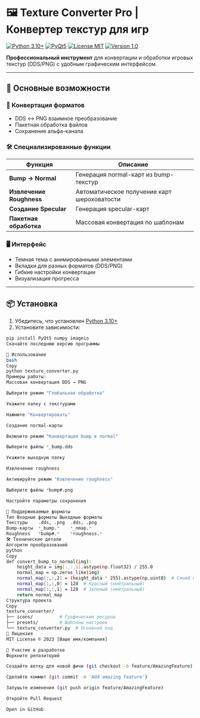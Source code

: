 # 🖼️ Texture Converter Pro | Конвертер текстур для игр

[![Python 3.10+](https://img.shields.io/badge/Python-3.10+-%233776AB?logo=python)](https://python.org)
[![PyQt5](https://img.shields.io/badge/GUI-PyQt5-%2341CD52?logo=qt)](https://pypi.org/project/PyQt5/)
[![License MIT](https://img.shields.io/badge/License-MIT-%23green)](LICENSE)
[![Version 1.0](https://img.shields.io/badge/Version-1.0-%23blueviolet)](CHANGELOG.md)

**Профессиональный инструмент** для конвертации и обработки игровых текстур (DDS/PNG) с удобным графическим интерфейсом.

---

## 🌟 Основные возможности

### 🔄 Конвертация форматов
- DDS ↔ PNG взаимное преобразование
- Пакетная обработка файлов
- Сохранение альфа-канала

### 🛠️ Специализированные функции
| Функция | Описание |
|---------|----------|
| **Bump → Normal** | Генерация normal-карт из bump-текстур |
| **Извлечение Roughness** | Автоматическое получение карт шероховатости |
| **Создание Specular** | Генерация specular-карт |
| **Пакетная обработка** | Массовая конвертация по шаблонам |

### 🖥️ Интерфейс
- Темная тема с анимированными элементами
- Вкладки для разных форматов (DDS/PNG)
- Гибкие настройки конвертации
- Визуализация прогресса

---

## 📦 Установка

1. Убедитесь, что установлен [Python 3.10+](https://python.org)
2. Установите зависимости:
```bash
pip install PyQt5 numpy imageio
Скачайте последнюю версию программы

🚀 Использование
bash
Copy
python texture_converter.py
Примеры работы:
Массовая конвертация DDS → PNG

Выберите режим "Глобальная обработка"

Укажите папку с текстурами

Нажмите "Конвертировать"

Создание normal-карты

Включите режим "Конвертация bump в normal"

Выберите файлы *_bump.dds

Укажите выходную папку

Извлечение roughness

Активируйте режим "Извлечение roughness"

Выберите файлы *bump#.png

Настройте параметры сохранения

📂 Поддерживаемые форматы
Тип	Входные форматы	Выходные форматы
Текстуры	.dds, .png	.dds, .png
Bump-карты	*_bump.*	*_nmap.*
Roughness	*bump#.*	*roughness.*
🛠 Технические детали
Алгоритм преобразований
python
Copy
def convert_bump_to_normal(img):
    height_data = img[:,:,1].astype(np.float32) / 255.0
    normal_map = np.zeros_like(img)
    normal_map[:,:,2] = (height_data * 255).astype(np.uint8)  # Синий канал
    normal_map[:,:,0] = 128  # Красный (нейтральный)
    normal_map[:,:,1] = 128  # Зеленый (нейтральный)
    return normal_map
Структура проекта
Copy
texture_converter/
├── icons/          # Графические ресурсы
├── presets/        # Шаблоны настроек
└── texture_converter.py  # Основной код
📜 Лицензия
MIT License © 2023 [Ваше имя/компания]

🤝 Участие в разработке
Форкните репозиторий

Создайте ветку для новой фичи (git checkout -b feature/AmazingFeature)

Сделайте коммит (git commit -m 'Add amazing feature')

Запушьте изменения (git push origin feature/AmazingFeature)

Откройте Pull Request

Open in GitHub
